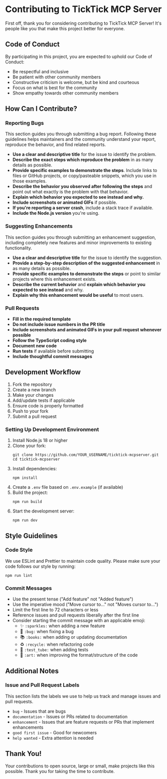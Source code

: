 # Contributing to TickTick MCP Server

First off, thank you for considering contributing to TickTick MCP Server! It's people like you that make this project better for everyone.

## Code of Conduct

By participating in this project, you are expected to uphold our Code of Conduct:

- Be respectful and inclusive
- Be patient with other community members
- Constructive criticism is welcome, but be kind and courteous 
- Focus on what is best for the community
- Show empathy towards other community members

## How Can I Contribute?

### Reporting Bugs

This section guides you through submitting a bug report. Following these guidelines helps maintainers and the community understand your report, reproduce the behavior, and find related reports.

- **Use a clear and descriptive title** for the issue to identify the problem.
- **Describe the exact steps which reproduce the problem** in as many details as possible.
- **Provide specific examples to demonstrate the steps**. Include links to files or GitHub projects, or copy/pasteable snippets, which you use in those examples.
- **Describe the behavior you observed after following the steps** and point out what exactly is the problem with that behavior.
- **Explain which behavior you expected to see instead and why.**
- **Include screenshots or animated GIFs** if possible.
- **If you're reporting a server crash**, include a stack trace if available.
- **Include the Node.js version** you're using.

### Suggesting Enhancements

This section guides you through submitting an enhancement suggestion, including completely new features and minor improvements to existing functionality.

- **Use a clear and descriptive title** for the issue to identify the suggestion.
- **Provide a step-by-step description of the suggested enhancement** in as many details as possible.
- **Provide specific examples to demonstrate the steps** or point to similar projects where this enhancement exists.
- **Describe the current behavior** and **explain which behavior you expected to see instead** and why.
- **Explain why this enhancement would be useful** to most users.

### Pull Requests

- **Fill in the required template**
- **Do not include issue numbers in the PR title**
- **Include screenshots and animated GIFs in your pull request whenever possible**
- **Follow the TypeScript coding style**
- **Document new code**
- **Run tests** if available before submitting
- **Include thoughtful commit messages**

## Development Workflow

1. Fork the repository
2. Create a new branch
3. Make your changes
4. Add/update tests if applicable
5. Ensure code is properly formatted
6. Push to your fork
7. Submit a pull request

### Setting Up Development Environment

1. Install Node.js 18 or higher
2. Clone your fork:
   ```
   git clone https://github.com/YOUR_USERNAME/ticktick-mcpserver.git
   cd ticktick-mcpserver
   ```
3. Install dependencies:
   ```
   npm install
   ```
4. Create a `.env` file based on `.env.example` (if available)
5. Build the project:
   ```
   npm run build
   ```
6. Start the development server:
   ```
   npm run dev
   ```

## Style Guidelines

### Code Style

We use ESLint and Prettier to maintain code quality. Please make sure your code follows our style by running:

```
npm run lint
```

### Commit Messages

- Use the present tense ("Add feature" not "Added feature")
- Use the imperative mood ("Move cursor to..." not "Moves cursor to...")
- Limit the first line to 72 characters or less
- Reference issues and pull requests liberally after the first line
- Consider starting the commit message with an applicable emoji:
  - ✨ `:sparkles:` when adding a new feature
  - 🐛 `:bug:` when fixing a bug
  - 📚 `:books:` when adding or updating documentation
  - ♻️ `:recycle:` when refactoring code
  - 🧪 `:test_tube:` when adding tests
  - 🎨 `:art:` when improving the format/structure of the code

## Additional Notes

### Issue and Pull Request Labels

This section lists the labels we use to help us track and manage issues and pull requests.

- `bug` - Issues that are bugs
- `documentation` - Issues or PRs related to documentation
- `enhancement` - Issues that are feature requests or PRs that implement enhancements
- `good first issue` - Good for newcomers
- `help wanted` - Extra attention is needed

## Thank You!

Your contributions to open source, large or small, make projects like this possible. Thank you for taking the time to contribute.
